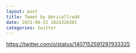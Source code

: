 ```yaml
--- 
layout: post 
title: Tweet by @ericallred4 
date: 2021-06-21 1624326301 
categories: twitter 
--- 
```

https://twitter.com/o/status/1407152591297933325
